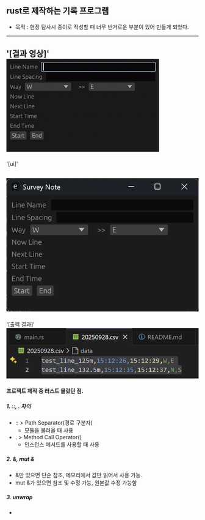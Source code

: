 ## rust로 제작하는 기록 프로그램

- 목적 : 현장 탐사시 종이로 작성할 때 너무 번거로운 부분이 있어 만들게 되었다.
---
'[결과 영상]'
![test](img/test.gif)
---
'[ui]'

![ui](img/ui.png)
---
'[출력 결과]'
![csv](img/csv.png)

#### 프로젝트 제작 중 러스트 몰랐던 점.
##### 1. ::, . 차이
- :: > Path Separator(경로 구분자)
    * 모듈을 불러올 때 사용
- . > Method Call Operator()
    * 인스턴스 메서드를 사용할 때 사용

##### 2. &, mut &
- &만 있으면 단순 참조, 메모리에서 값만 읽어서 사용 가능.
- mut &가 있으면 참조 및 수정 가능, 원본값 수정 가능함

##### 3. unwrap
- 
